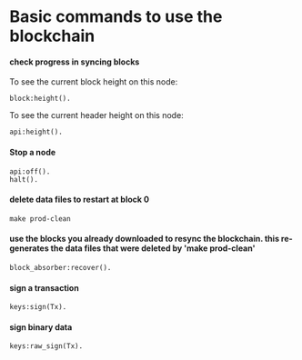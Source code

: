 Basic commands to use the blockchain
===========


#### check progress in syncing blocks

To see the current block height on this node:
```
block:height().
```

To see the current header height on this node:
```
api:height().
```

#### Stop a node
```
api:off().
halt().
```

#### delete data files to restart at block 0
```
make prod-clean
```

#### use the blocks you already downloaded to resync the blockchain. this re-generates the data files that were deleted by 'make prod-clean'
```
block_absorber:recover().
```

#### sign a transaction
```
keys:sign(Tx).
```

#### sign binary data
```
keys:raw_sign(Tx).
```
